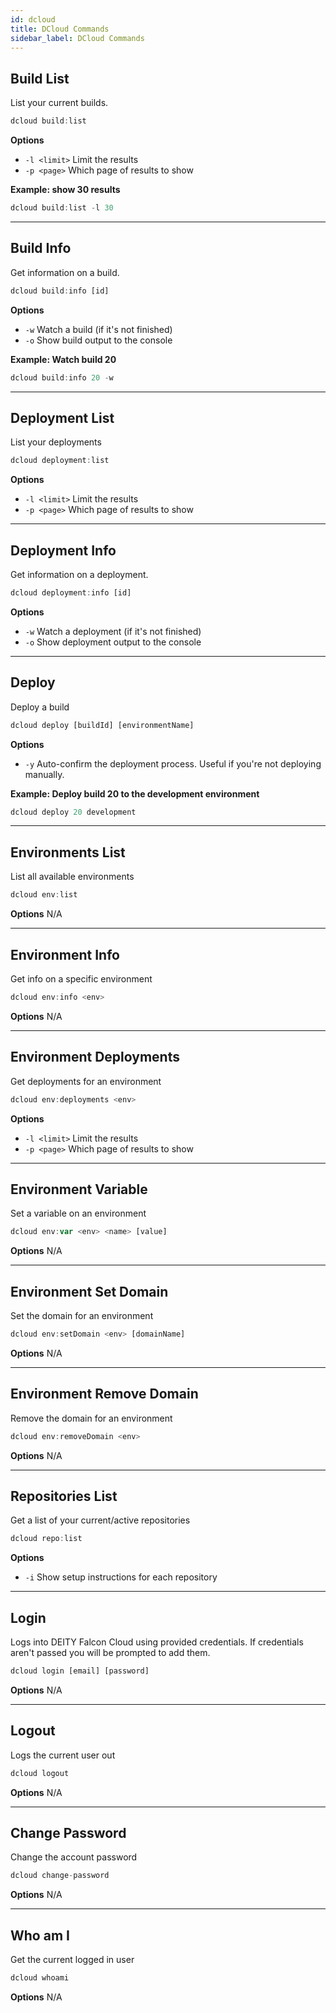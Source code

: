 ```yaml
---
id: dcloud
title: DCloud Commands
sidebar_label: DCloud Commands
---
```


## Build List

List your current builds.

```javascript
dcloud build:list
```

**Options**
- `-l <limit>` Limit the results
- `-p <page>` Which page of results to show

**Example: show 30 results**

```javascript
dcloud build:list -l 30
```

---

## Build Info

Get information on a build.

```javascript
dcloud build:info [id]
```

**Options**
- `-w` Watch a build (if it's not finished)
- `-o` Show build output to the console

**Example: Watch build 20**

```javascript
dcloud build:info 20 -w
```

---

## Deployment List
List your deployments

```javascript
dcloud deployment:list
```

**Options**
- `-l <limit>` Limit the results
- `-p <page>` Which page of results to show

---

## Deployment Info

Get information on a deployment.

```javascript
dcloud deployment:info [id]
```

**Options**
- `-w` Watch a deployment (if it's not finished)
- `-o` Show deployment output to the console

---

## Deploy

Deploy a build

```javascript
dcloud deploy [buildId] [environmentName]
```

**Options**
- `-y` Auto-confirm the deployment process. Useful if you're not deploying manually.

**Example: Deploy build 20 to the development environment**

```javascript
dcloud deploy 20 development
```

---

## Environments List

List all available environments

```javascript
dcloud env:list
```

**Options**
N/A

---

## Environment Info

Get info on a specific environment

```javascript
dcloud env:info <env>
```

**Options**
N/A

---

## Environment Deployments

Get deployments for an environment

```javascript
dcloud env:deployments <env>
```

**Options**
- `-l <limit>` Limit the results
- `-p <page>` Which page of results to show

---

## Environment Variable

Set a variable on an environment

```javascript
dcloud env:var <env> <name> [value]
```

**Options**
N/A

---

## Environment Set Domain

Set the domain for an environment

```javascript
dcloud env:setDomain <env> [domainName]
```

**Options**
N/A

---

## Environment Remove Domain

Remove the domain for an environment

```javascript
dcloud env:removeDomain <env>
```

**Options**
N/A

---

## Repositories List

Get a list of your current/active repositories

```javascript
dcloud repo:list
```

**Options**
- `-i` Show setup instructions for each repository

---

## Login

Logs into DEITY Falcon Cloud using provided credentials. If credentials aren't passed you will be prompted to add them.

```javascript
dcloud login [email] [password]
```

**Options**
N/A

---

## Logout

Logs the current user out

```javascript
dcloud logout
```

**Options**
N/A

---

## Change Password

Change the account password

```javascript
dcloud change-password
```

**Options**
N/A

---

## Who am I

Get the current logged in user

```javascript
dcloud whoami
```

**Options**
N/A
